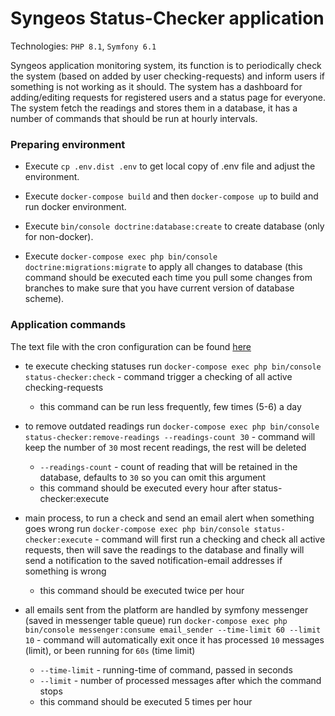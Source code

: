 # Syngeos Status-Checker application

Technologies: `PHP 8.1`, `Symfony 6.1`

Syngeos application monitoring system, its function is to periodically check the system (based on added by user checking-requests)
and inform users if something is not working as it should.
The system has a dashboard for adding/editing requests for registered users and a status page for everyone.
The system fetch the readings and stores them in a database, it has a number of commands that should be run at hourly intervals.


### Preparing environment

* Execute `cp .env.dist .env` to get local copy of .env file and adjust the environment.

* Execute `docker-compose build` and then `docker-compose up` to build and run docker environment.

* Execute `bin/console doctrine:database:create` to create database (only for non-docker).

* Execute `docker-compose exec php bin/console doctrine:migrations:migrate` to
  apply all changes to database (this command should be executed each time you pull some changes from branches to make
  sure that you have current version of database scheme).


### Application commands

The text file with the cron configuration can be found [here](./cron.txt) 

* te execute checking statuses
  run `docker-compose exec php bin/console status-checker:check` - command trigger a checking of all active checking-requests
    - this command can be run less frequently, few times (5-6) a day


* to remove outdated readings
  run `docker-compose exec php bin/console status-checker:remove-readings --readings-count 30` - command will keep the number of `30` most recent readings, the rest will be deleted
    - `--readings-count` - count of reading that will be retained in the database, defaults to `30` so you can omit this argument
    - this command should be executed every hour after status-checker:execute


* main process, to run a check and send an email alert when something goes wrong
  run `docker-compose exec php bin/console status-checker:execute` - command will first run a checking and check all active requests, 
  then will save the readings to the database and finally will send a notification to the saved notification-email addresses if something is wrong
    - this command should be executed twice per hour


* all emails sent from the platform are handled by symfony messenger (saved in messenger table queue)
  run `docker-compose exec php bin/console messenger:consume email_sender --time-limit 60 --limit 10` - command will automatically exit once it has processed `10` messages (limit),
  or been running for `60s` (time limit)
    - `--time-limit` - running-time of command, passed in seconds
    - `--limit` - number of processed messages after which the command stops
    - this command should be executed 5 times per hour
